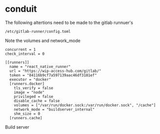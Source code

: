 # conduit

The following altertions need to be made to the gitlab runnuer's

`/etc/gitlab-runner/config.toml`

Note the volumes and network_mode

```
concurrent = 1
check_interval = 0

[[runners]]
  name = "react_native_runner"
  url = "https://wip-access-hub.com/gitlab/"
  token = "84116b9cf7a597139aac46df3181ef"
  executor = "docker"
  [runners.docker]
    tls_verify = false
    image = "node"
    privileged = false
    disable_cache = false
    volumes = ["/var/run/docker.sock:/var/run/docker.sock", "/cache"]
    network_mode = "buildserver_internal"
    shm_size = 0
  [runners.cache]
```

Build server

